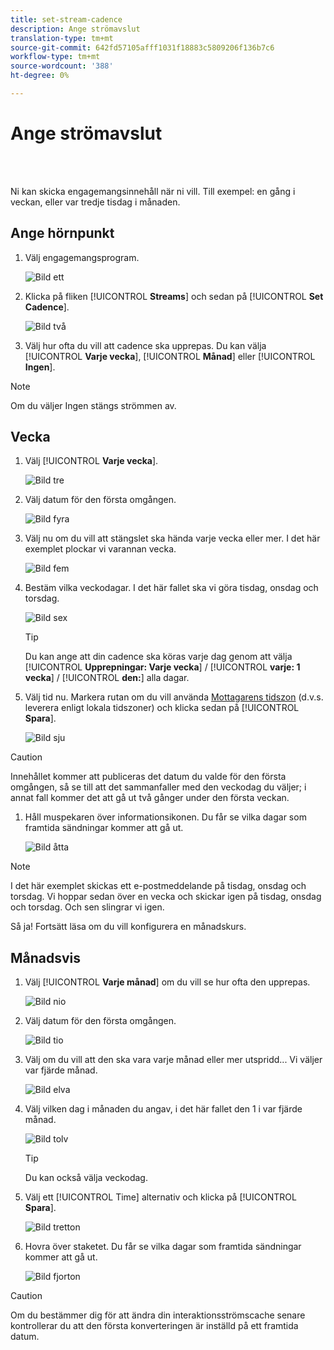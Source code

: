 ```yaml
---
title: set-stream-cadence
description: Ange strömavslut
translation-type: tm+mt
source-git-commit: 642fd57105afff1031f18883c5809206f136b7c6
workflow-type: tm+mt
source-wordcount: '388'
ht-degree: 0%

---
```



# Ange strömavslut

<br> 

Ni kan skicka engagemangsinnehåll när ni vill. Till exempel: en gång i veckan, eller var tredje tisdag i månaden.

## Ange hörnpunkt

1. Välj engagemangsprogram.

   ![Bild ett](/help/sky/assets/engagement-programs/set-stream-cadence/set-stream-cadence-1.png)

1. Klicka på fliken [!UICONTROL **Streams**] och sedan på [!UICONTROL **Set Cadence**].

   ![Bild två](/help/sky/assets/engagement-programs/set-stream-cadence/set-stream-cadence-2.png)

1. Välj hur ofta du vill att cadence ska upprepas. Du kan välja [!UICONTROL **Varje vecka**], [!UICONTROL **Månad**] eller [!UICONTROL **Ingen**].

>[!NOTE]
>
>Om du väljer Ingen stängs strömmen av.

## Vecka

1. Välj [!UICONTROL **Varje vecka**].

   ![Bild tre](/help/sky/assets/engagement-programs/set-stream-cadence/set-stream-cadence-3.png)

1. Välj datum för den första omgången.

   ![Bild fyra](/help/sky/assets/engagement-programs/set-stream-cadence/set-stream-cadence-4.png)

1. Välj nu om du vill att stängslet ska hända varje vecka eller mer. I det här exemplet plockar vi varannan vecka.

   ![Bild fem](/help/sky/assets/engagement-programs/set-stream-cadence/set-stream-cadence-5.png)

1. Bestäm vilka veckodagar. I det här fallet ska vi göra tisdag, onsdag och torsdag.

   ![Bild sex](/help/sky/assets/engagement-programs/set-stream-cadence/set-stream-cadence-6.png)

   >[!TIP]
   >
   >Du kan ange att din cadence ska köras varje dag genom att välja [!UICONTROL **Upprepningar: Varje vecka**] / [!UICONTROL **varje: 1 vecka**] / [!UICONTROL **den:**] alla dagar.

1. Välj tid nu. Markera rutan om du vill använda [Mottagarens tidszon](https://docs.marketo.com/display/DOCS/Schedule+Engagement+Programs+with+Recipient+Time+Zone) (d.v.s. leverera enligt lokala tidszoner) och klicka sedan på [!UICONTROL **Spara**].

   ![Bild sju](/help/sky/assets/engagement-programs/set-stream-cadence/set-stream-cadence-7.png)

>[!CAUTION]
>
>Innehållet kommer att publiceras det datum du valde för den första omgången, så se till att det sammanfaller med den veckodag du väljer; i annat fall kommer det att gå ut två gånger under den första veckan.

1. Håll muspekaren över informationsikonen. Du får se vilka dagar som framtida sändningar kommer att gå ut.

   ![Bild åtta](/help/sky/assets/engagement-programs/set-stream-cadence/set-stream-cadence-8.png)

>[!NOTE]
>
>I det här exemplet skickas ett e-postmeddelande på tisdag, onsdag och torsdag. Vi hoppar sedan över en vecka och skickar igen på tisdag, onsdag och torsdag. Och sen slingrar vi igen.

Så ja! Fortsätt läsa om du vill konfigurera en månadskurs.

## Månadsvis

1. Välj [!UICONTROL **Varje månad**] om du vill se hur ofta den upprepas.

   ![Bild nio](/help/sky/assets/engagement-programs/set-stream-cadence/set-stream-cadence-9.png)

1. Välj datum för den första omgången.

   ![Bild tio](/help/sky/assets/engagement-programs/set-stream-cadence/set-stream-cadence-10.png)

1. Välj om du vill att den ska vara varje månad eller mer utspridd... Vi väljer var fjärde månad.

   ![Bild elva](/help/sky/assets/engagement-programs/set-stream-cadence/set-stream-cadence-11.png)

1. Välj vilken dag i månaden du angav, i det här fallet den 1 i var fjärde månad.

   ![Bild tolv](/help/sky/assets/engagement-programs/set-stream-cadence/set-stream-cadence-12.png)

   >[!TIP]
   >
   >Du kan också välja veckodag.

1. Välj ett [!UICONTROL Time] alternativ och klicka på [!UICONTROL **Spara**].

   ![Bild tretton](/help/sky/assets/engagement-programs/set-stream-cadence/set-stream-cadence-13.png)

1. Hovra över staketet. Du får se vilka dagar som framtida sändningar kommer att gå ut.

   ![Bild fjorton](/help/sky/assets/engagement-programs/set-stream-cadence/set-stream-cadence-14.png)

>[!CAUTION]
>
>Om du bestämmer dig för att ändra din interaktionsströmscache senare kontrollerar du att den första konverteringen är inställd på ett framtida datum.
